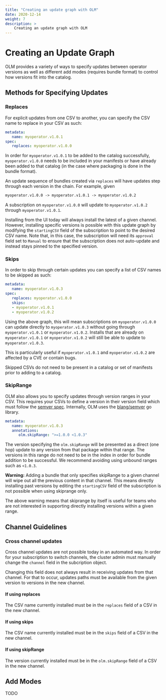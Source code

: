 ```yaml
---
title: "Creating an update graph with OLM"
date: 2020-12-14
weight: 7
description: >
    Creating an update graph with OLM
---
```


# Creating an Update Graph

OLM provides a variety of ways to specify updates between operator versions as well as different add
modes (requires bundle format) to control how versions fit into the catalog.

## Methods for Specifying Updates

### Replaces

For explicit updates from one CSV to another, you can specify the CSV name to replace in your CSV as
such:

```yaml
metadata:
   name: myoperator.v1.0.1
spec:
   replaces: myoperator.v1.0.0
```

In order for `myoperator.v1.0.1` to be added to the catalog successfully, `myoperator.v1.0.0` needs to
be included in your manifests or have already been added to that catalog (in the case where packaging
is done in the bundle format).

An update sequence of bundles created via `replaces` will have updates step through each version in
the chain. For example, given

```txt
myoperator.v1.0.0 -> myoperator.v1.0.1 -> myoperator.v1.0.2
```

A subscription on `myoperator.v1.0.0` will update to `myoperator.v1.0.2` through `myoperator.v1.0.1`.

Installing from the UI today will always install the latest of a given channel. However, installing
specific versions is possible with this update graph by modifying the `startingCSV` field
of the subscription to point to the desired CSV name. Note that, in this case, the subscription will
need its `approval` field set to `Manual` to ensure that the subscription does not auto-update and
instead stays pinned to the specified version.

### Skips

In order to skip through certain updates you can specify a list of CSV names to be skipped as such:

```yaml
metadata:
   name: myoperator.v1.0.3
spec:
   replaces: myoperator.v1.0.0
   skips:
   - myoperator.v1.0.1
   - myoperator.v1.0.2
```

Using the above graph, this will mean subscriptions on `myoperator.v1.0.0` can update directly to
`myoperator.v1.0.3` without going through `myoperator.v1.0.1` or `myoperator.v1.0.2`. Installs
that are already on `myoperator.v1.0.1` or `myoperator.v1.0.2` will still be able to update to
`myoperator.v1.0.3`.

This is particularly useful if `myoperator.v1.0.1` and `myoperator.v1.0.2` are affected by a CVE
or contain bugs.

Skipped CSVs do not need to be present in a catalog or set of manifests prior to adding to a catalog.

### SkipRange

OLM also allows you to specify updates through version ranges in your CSV. This requires your CSVs
to define a version in their version field which must follow the [semver spec](https://semver.org/).
Internally, OLM uses the [blang/semver](https://github.com/blang/semver) go library.

```yaml
metadata:
   name: myoperator.v1.0.3
   annotations:
      olm.skipRange: ">=1.0.0 <1.0.3"
```

The version specifying the `olm.skipRange` will be presented as a direct (one hop) update to
any version from that package within that range. The versions in this range do not need to be in
the index in order for bundle addition to be successful. We recommend avoiding using unbound ranges
such as `<1.0.3`.

**Warning:** Adding a bundle that only specifies skipRange to a given channel will wipe out all
the previous content in that channel. This means directly installing past versions by editing
the `startingCSV` field of the subscription is not possible when using skiprange only.

The above warning means that skiprange by itself is useful for teams who are not interested in
supporting directly installing versions within a given range.

## Channel Guidelines

### Cross channel updates

Cross channel updates are not possible today in an automated way. In order for your subscription
to switch channels, the cluster admin must manually change the `channel` field in the subcription
object.

Changing this field does not always result in receiving updates from that channel. For that to
occur, updates paths must be available from the given version to versions in the new channel.

#### If using replaces

The CSV name currently installed must be in the `replaces` field of a CSV in the new channel.

#### If using skips

The CSV name currently installed must be in the `skips` field of a CSV in the new channel.

#### If using skipRange

The version currently installed must be in the `olm.skipRange` field of a CSV in the new channel.

## Add Modes

TODO
